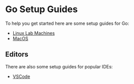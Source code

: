 # Go Setup Guides

To help you get started here are some setup guides for Go:

- [Linux Lab Machines](go-install/lab-machines.md)
- [MacOS](go-install/mac.md)


## Editors

There are also some setup guides for popular IDEs:

- [VSCode](editors/vscode.md)
